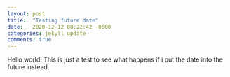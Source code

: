 ```yaml
---
layout: post
title:  "Testing future date"
date:   2020-12-12 08:22:42 -0600
categories: jekyll update
comments: true
---
```


Hello world!
This is just a test to see what happens if i put the date into the future instead.